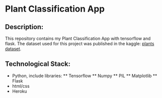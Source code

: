 # Plant Classification App

## Description:
This repository contains my Plant Classification App with tensorflow and flask. The dataset used for this project was published in the kaggle: [plants dataset](https://www.kaggle.com/datasets/ryanpartridge01/wild-edible-plants).

## Technological Stack:
* Python, include libraries:
** Tensorflow
** Numpy
** PIL
** Matplotlib
** Flask
* html/css
* Heroku
